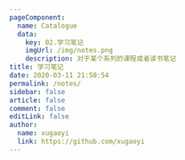 ```yaml
---
pageComponent:
  name: Catalogue
  data:
    key: 02.学习笔记
    imgUrl: /img/notes.png
    description: 对于某个系列的课程或者读书笔记
title: 学习笔记
date: 2020-03-11 21:50:54
permalink: /notes/
sidebar: false
article: false
comment: false
editLink: false
author:
  name: xugaoyi
  link: https://github.com/xugaoyi
---
```

